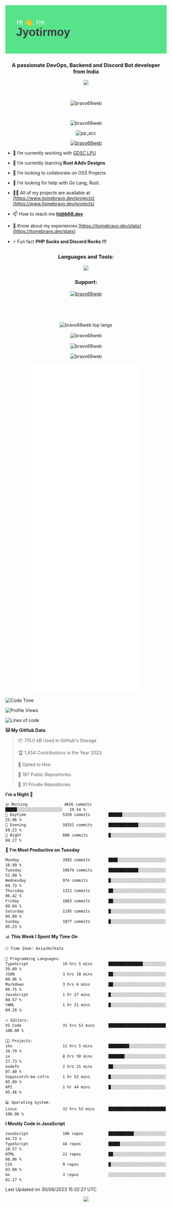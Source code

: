 <p align="center"><img src="header.png"></p>
<h3 align="center">A passionate DevOps, Backend and Discord Bot developer from India</h3>

<p align="center"><a href="https://discord.com/users/457039372009865226"><img src="https://lanyard-profile-readme.vercel.app/api/457039372009865226"></a></p>
                           
<br>
<p align="center"> <img src="https://komarev.com/ghpvc/?username=bravo68web&label=Profile%20views&color=0e75b6&style=flat" alt="bravo68web" /> </p>
<br>


<p align="center"><img src="https://github-profile-trophy.vercel.app/?username=bravo68web&theme=discord&column=3&row=2" alt="bravo68web" /> </p>
<p align="center"><img src="https://osu-embed.b68dev.xyz/pp_acc" alt="pp_acc" /> </p>

<p align="center"> <a href="https://twitter.com/bravo68web" target="blank"><img src="https://img.shields.io/twitter/follow/bravo68web?logo=twitter&style=for-the-badge" alt="bravo68web" /></a> </p>

- 🔭 I’m currently working with [GDSC LPU](https://gdsclpu.live/)

- 🌱 I’m currently learning **Rust AAdv Designs**

- 👯 I’m looking to collaborate on OSS Projects

- 🤝 I’m looking for help with Go Lang, Rust.

- 👨‍💻 All of my projects are available at [https://www.itsmebravo.dev/projects](https://www.itsmebravo.dev/projects)

<!-- - 💬 Ask me about **DF Techs** -->

- 📫 How to reach me **hi@b68.dev**

- 📄 Know about my experiences [https://itsmebravo.dev/stats](https://itsmebravo.dev/stats)

- ⚡ Fun fact **PHP Sucks and Discord Rocks !!!**

<h3 align="center">Languages and Tools:</h3>
<p align="center"> 
<img src="https://skillicons.dev/icons?i=aws,bash,c,cs,cpp,cloudflare,css,dart,devto,discord,bots,docker,electron,ember,emotion,express,fastapi,figma,firebase,flask,gcp,git,github,githubactions,go,gitlab,graphql,heroku,html,ai,ipfs,js,jest,linux,md,mastodon,mongodb,neovim,netlify,nextjs,nginx,nodejs,postgres,postman,powershell,py,react,redis,regex,replit,rocket,rust,sqlite,mysql,stackoverflow,styledcomponents,supabase,sentry,solidity,svg,tailwind,tauri,twitter,ts,unity,v,vercel,vim,vite,wasm,webpack,workers&perline=8&theme=dark" />
</p>

<h3 align="center">Support:</h3>
<p align="center"><a href="https://www.buymeacoffee.com/bravo68web"> <img align="center" src="https://cdn.buymeacoffee.com/buttons/v2/default-yellow.png" height="50" width="210" alt="bravo68web" /></a></p><br><br>
<br>

<p align="center"> <img align="center" src="https://github-readme-stats-sync.vercel.app/api/top-langs?username=bravo68web&count_private=true&show_icons=true&theme=radical&border_radius=10&&langs_count=10&layout=compact" alt="bravo68web top langs" /></p>

<p align="center"> <img align="center" src="https://github-readme-stats-sync.vercel.app/api?username=bravo68web&count_private=true&show_icons=true&theme=radical&border_radius=10" alt="bravo68web" /></p>

<p align="center"> <img align="center" src="https://github-readme-streak-stats.herokuapp.com?user=bravo68web&theme=dracula&hide_border=true" alt="bravo68web" /></p>

<p align="center"> <img align="center" src="https://github-readme-stats-sync.vercel.app/api/wakatime?username=bravo68web&count_private=true&show_icons=true&theme=aura_dark&border_radius=10&&langs_count=10&layout=compact&range=last_7_days" alt="bravo68web" /></p>

<p align="center"><img src="https://raw.githubusercontent.com/BRAVO68WEB/BRAVO68WEB/master/github-metrics.svg"></p>

<!--START_SECTION:waka-->
![Code Time](http://img.shields.io/badge/Code%20Time-5%2C002%20hrs-blue)

![Profile Views](http://img.shields.io/badge/Profile%20Views-10-blue)

![Lines of code](https://img.shields.io/badge/From%20Hello%20World%20I%27ve%20Written-60.9%20million%20lines%20of%20code-blue)

**🐱 My GitHub Data** 

> 📦 715.0 kB Used in GitHub's Storage 
 > 
> 🏆 1,454 Contributions in the Year 2023
 > 
> 💼 Opted to Hire
 > 
> 📜 197 Public Repositories 
 > 
> 🔑 31 Private Repositories 
 > 
**I'm a Night 🦉** 

```text
🌞 Morning                4026 commits        █████░░░░░░░░░░░░░░░░░░░░   19.54 % 
🌆 Daytime                5350 commits        ██████░░░░░░░░░░░░░░░░░░░   25.96 % 
🌃 Evening                10351 commits       █████████████░░░░░░░░░░░░   50.23 % 
🌙 Night                  880 commits         █░░░░░░░░░░░░░░░░░░░░░░░░   04.27 % 
```
📅 **I'm Most Productive on Tuesday** 

```text
Monday                   3502 commits        ████░░░░░░░░░░░░░░░░░░░░░   16.99 % 
Tuesday                  10674 commits       █████████████░░░░░░░░░░░░   51.80 % 
Wednesday                974 commits         █░░░░░░░░░░░░░░░░░░░░░░░░   04.73 % 
Thursday                 1322 commits        ██░░░░░░░░░░░░░░░░░░░░░░░   06.42 % 
Friday                   1863 commits        ██░░░░░░░░░░░░░░░░░░░░░░░   09.04 % 
Saturday                 1195 commits        █░░░░░░░░░░░░░░░░░░░░░░░░   05.80 % 
Sunday                   1077 commits        █░░░░░░░░░░░░░░░░░░░░░░░░   05.23 % 
```


📊 **This Week I Spent My Time On** 

```text
🕑︎ Time Zone: Asia/Kolkata

💬 Programming Languages: 
TypeScript               19 hrs 5 mins       ███████████████░░░░░░░░░░   59.89 % 
JSON                     3 hrs 10 mins       ██░░░░░░░░░░░░░░░░░░░░░░░   09.96 % 
Markdown                 3 hrs 6 mins        ██░░░░░░░░░░░░░░░░░░░░░░░   09.75 % 
JavaScript               1 hr 27 mins        █░░░░░░░░░░░░░░░░░░░░░░░░   04.57 % 
YAML                     1 hr 21 mins        █░░░░░░░░░░░░░░░░░░░░░░░░   04.28 % 

🔥 Editors: 
VS Code                  31 hrs 53 mins      █████████████████████████   100.00 % 

🐱‍💻 Projects: 
shx                      11 hrs 5 mins       █████████░░░░░░░░░░░░░░░░   34.79 % 
sx                       8 hrs 50 mins       ███████░░░░░░░░░░░░░░░░░░   27.73 % 
nodefn                   2 hrs 21 mins       ██░░░░░░░░░░░░░░░░░░░░░░░   07.40 % 
hoppscotch-be-infra      1 hr 52 mins        █░░░░░░░░░░░░░░░░░░░░░░░░   05.89 % 
API                      1 hr 44 mins        █░░░░░░░░░░░░░░░░░░░░░░░░   05.46 % 

💻 Operating System: 
Linux                    31 hrs 53 mins      █████████████████████████   100.00 % 
```

**I Mostly Code in JavaScript** 

```text
JavaScript               106 repos           ███████████░░░░░░░░░░░░░░   44.73 % 
TypeScript               44 repos            █████░░░░░░░░░░░░░░░░░░░░   18.57 % 
HTML                     21 repos            ██░░░░░░░░░░░░░░░░░░░░░░░   08.86 % 
CSS                      9 repos             █░░░░░░░░░░░░░░░░░░░░░░░░   03.80 % 
Go                       3 repos             ░░░░░░░░░░░░░░░░░░░░░░░░░   01.27 % 
```




 Last Updated on 30/06/2023 15:32:27 UTC
<!--END_SECTION:waka-->

<p align="center"><img src="https://bravo68web.me/images/header_.png"></p>

